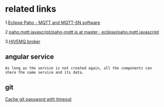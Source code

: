 # related links

1.[Eclipse Paho - MQTT and MQTT-SN software](https://www.eclipse.org/paho/clients/js/)

2.[paho.mqtt.javascript/paho-mqtt.js at master · eclipse/paho.mqtt.javascript](https://github.com/eclipse/paho.mqtt.javascript/blob/master/src/paho-mqtt.js)

3.[HIVEMQ broker](http://www.hivemq.com/demos/websocket-client/)






## angular service
```
As long as the service is not created again, all the components can share the same service and its data.
```



## git 
[Cache git password with timeout](https://help.github.com/en/articles/caching-your-github-password-in-git)